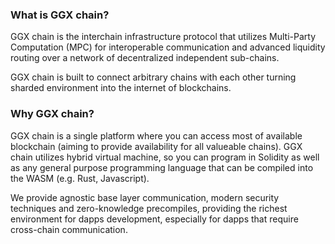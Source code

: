 ### What is GGX chain?

GGX chain is the interchain infrastructure protocol that utilizes Multi-Party Computation (MPC) for interoperable communication and advanced liquidity routing over a network of decentralized independent sub-chains.

GGX chain is built to connect arbitrary chains with each other turning sharded environment into the internet of blockchains.

### Why GGX chain?

GGX chain is a single platform where you can access most of available blockchain (aiming to provide availability for all valueable chains). GGX chain utilizes hybrid virtual machine, so you can program in Solidity as well as any general purpose programming language that can be compiled into the WASM (e.g. Rust, Javascript).

We provide agnostic base layer communication, modern security techniques and zero-knowledge precompiles, providing the richest environment for dapps development, especially for dapps that require cross-chain communication.
